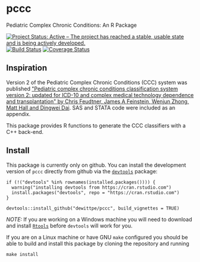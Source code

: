 # pccc
Pediatric Complex Chronic Conditions: An R Package

[![Project Status: Active – The project has reached a stable, usable state and is being actively developed.](http://www.repostatus.org/badges/latest/active.svg)](http://www.repostatus.org/#active)
[![Build Status](https://travis-ci.org/dewittpe/pccc.svg?branch=master)](https://travis-ci.org/dewittpe/pccc)
[![Coverage Status](https://img.shields.io/codecov/c/github/dewittpe/pccc/master.svg)](https://codecov.io/github/dewittpe/pccc?branch=master)

## Inspiration
Version 2 of the Pediatric Complex Chronic Conditions (CCC) system was published 
["Pediatric complex chronic conditions classification system version
2: updated for ICD-10 and complex medical technology dependence and
transplantation" by Chris Feudtner, James A Feinstein, Wenjun Zhong, Matt Hall
and Dingwei Dai](http://bmcpediatr.biomedcentral.com/articles/10.1186/1471-2431-14-199).
SAS and STATA code were included as an appendix.

This package provides R functions to generate the CCC classifiers with a C++ back-end.

## Install
This package is currently only on github.  You can install the
development version of `pccc` directly from github via the 
[`devtools`](https://github.com/hadley/devtools/) package:

    if (!("devtools" %in% rownames(installed.packages()))) { 
      warning("installing devtools from https://cran.rstudio.com")
      install.packages("devtools", repo = "https://cran.rstudio.com")
    }

    devtools::install_github("dewittpe/pccc", build_vignettes = TRUE)

*NOTE:* If you are working on a Windows machine you will need to download and
install [`Rtools`](https://cran.r-project.org/bin/windows/Rtools/) before
`devtools` will work for you.

If you are on a Linux machine or have GNU `make` configured you should be able
to build and install this package by cloning the repository and running

    make install

